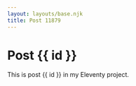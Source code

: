 ```yaml
---
layout: layouts/base.njk
title: Post 11879
---
```


# Post {{ id }}

This is post {{ id }} in my Eleventy project.
